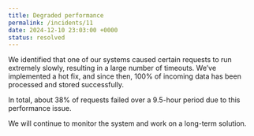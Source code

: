 ```yaml
---
title: Degraded performance
permalink: /incidents/11
date: 2024-12-10 23:03:00 +0000
status: resolved
---
```


We identified that one of our systems caused certain requests to run extremely slowly, resulting in a large number of timeouts. We’ve implemented a hot fix, and since then, 100% of incoming data has been processed and stored successfully.

In total, about 38% of requests failed over a 9.5-hour period due to this performance issue.

We will continue to monitor the system and work on a long-term solution.

